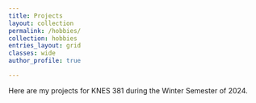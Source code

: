 ```yaml
---
title: Projects
layout: collection
permalink: /hobbies/
collection: hobbies
entries_layout: grid
classes: wide
author_profile: true

---
```


Here are my projects for KNES 381 during the Winter Semester of 2024.
